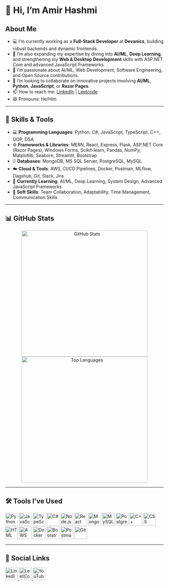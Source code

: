 # 👋 Hi, I’m Amir Hashmi

## About Me
- 💻 I’m currently working as a **Full-Stack Developer** at **Devanics**, building robust backends and dynamic frontends.
- 🌱 I’m also expanding my expertise by diving into **AI/ML**, **Deep Learning**, and strengthening my **Web & Desktop Development** skills with ASP.NET Core and advanced JavaScript Frameworks.
- 👀 I’m passionate about AI/ML, Web Development, Software Engineering, and Open Source contributions.
- 💞️ I’m looking to collaborate on innovative projects involving **AI/ML**, **Python**, **JavaScript**, or **Razor Pages**.
- 📫 How to reach me: [LinkedIn](https://www.linkedin.com/in/amirhashmi017) | [Leetcode](https://leetcode.com/u/AmirHashmi191/)
- 😄 Pronouns: He/Him

---
## 🧠 Skills & Tools

- 💻 **Programming Languages**: Python, C#, JavaScript, TypeScript, C++, OOP, DSA
- ⚙️ **Frameworks & Libraries**: MERN, React, Express, Flask, ASP.NET Core (Razor Pages), Windows Forms, Scikit-learn, Pandas, NumPy, Matplotlib, Seaborn, Streamlit, Bootstrap
- 🗄️ **Databases**: MongoDB, MS SQL Server, PostgreSQL, MySQL
- ☁️ **Cloud & Tools**: AWS, CI/CD Pipelines, Docker, Postman, MLflow, Dagshub, Git, Slack, Jira
- 🧪 **Currently Learning**: AI/ML, Deep Learning, System Design, Advanced JavaScript Frameworks
- 🤝 **Soft Skills**: Team Collaboration, Adaptability, Time Management, Communication Skills

---

## 📊 GitHub Stats

<p align="center">
 <img src="https://github-readme-stats.vercel.app/api?username=AmirHashmi017&show_icons=true&theme=radical" alt="GitHub Stats" width="400"/>
 <img src="https://github-readme-stats.vercel.app/api/top-langs/?username=AmirHashmi017&layout=compact&theme=radical" alt="Top Languages" width="400"/>


</p>


---

## 🛠️ Tools I've Used

<p align="left">
 <img src="https://img.icons8.com/color/48/000000/python.png" alt="Python" width="40" height="40"/>
 <img src="https://img.icons8.com/color/48/000000/javascript.png" alt="JavaScript" width="40" height="40"/>
 <img src="https://img.icons8.com/color/48/typescript.png" alt="TypeScript" width="40" height="40"/>
  <img src="https://img.icons8.com/color/48/000000/c-sharp-logo.png" alt="C#" width="40" height="40"/>
 <img src="https://img.icons8.com/color/48/000000/nodejs.png" alt="Node.js" width="40" height="40"/>
  <img src="https://img.icons8.com/color/48/000000/react-native.png" alt="React" width="40" height="40"/>
  <img src="https://img.icons8.com/color/48/000000/mongodb.png" alt="MongoDB" width="40" height="40"/>
 <img src="https://img.icons8.com/fluency/48/000000/mysql-logo.png" alt="MySQL" width="40" height="40"/>
 <img src="https://img.icons8.com/color/48/000000/postgreesql.png" alt="PostgreSQL" width="40" height="40"/>
  <img src="https://img.icons8.com/color/48/000000/c-plus-plus-logo.png" alt="C++" width="40" height="40"/>
  <img src="https://img.icons8.com/color/48/000000/css3.png" alt="CSS" width="40" height="40"/>
  <img src="https://img.icons8.com/color/48/000000/html-5.png" alt="HTML" width="40" height="40"/>
 <img src="https://img.icons8.com/color/48/amazon-web-services.png" alt="AWS" width="40" height="40"/>
<img src="https://img.icons8.com/color/48/docker.png" alt="Docker" width="40" height="40"/>
  <img src="https://img.icons8.com/color/48/000000/bootstrap.png" alt="Bootstrap" width="40" height="40"/>
  <img src="https://img.icons8.com/external-tal-revivo-color-tal-revivo/48/000000/external-postman-is-the-only-complete-api-development-environment-logo-color-tal-revivo.png" alt="Postman API" width="40" height="40"/>
  <img src="https://img.icons8.com/color/48/000000/git.png" alt="Git" width="40" height="40"/>
</p>

---


## 📱 Social Links

<p align="left">

<a href="https://www.linkedin.com/in/amirhashmi017" target="_blank" rel="noopener noreferrer">
    <img src="https://img.icons8.com/color/48/000000/linkedin.png" alt="LinkedIn" width="40" height="40"/>
</a>
 <a href="https://leetcode.com/u/AmirHashmi191/" target="_blank" rel="noopener noreferrer">
    <img src="https://upload.wikimedia.org/wikipedia/commons/1/19/LeetCode_logo_black.png" alt="LeetCode" width="40" height="40"/>
  </a>
   <a href="https://www.youtube.com/@TechVlogs-zb2dq" target="_blank" rel="noopener noreferrer">
    <img src="https://img.icons8.com/color/48/000000/youtube-play.png" alt="YouTube" width="40" height="40"/>
</a>
</p>

